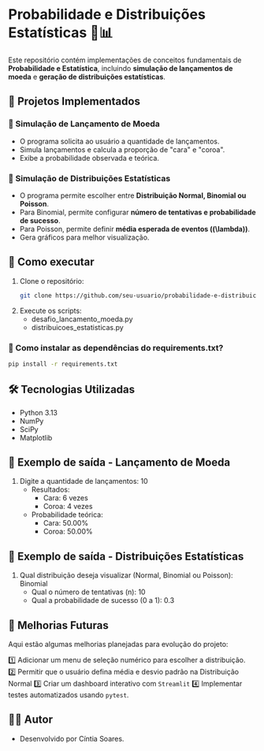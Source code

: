 # Probabilidade e Distribuições Estatísticas 🎲📊

Este repositório contém implementações de conceitos fundamentais de **Probabilidade e Estatística**, incluindo **simulação de lançamentos de moeda** e **geração de distribuições estatísticas**.

## 📌 Projetos Implementados

### 🎯 Simulação de Lançamento de Moeda
- O programa solicita ao usuário a quantidade de lançamentos.
- Simula lançamentos e calcula a proporção de "cara" e "coroa".
- Exibe a probabilidade observada e teórica.

### 🎯 Simulação de Distribuições Estatísticas
- O programa permite escolher entre **Distribuição Normal, Binomial ou Poisson**.
- Para Binomial, permite configurar **número de tentativas e probabilidade de sucesso**.
- Para Poisson, permite definir **média esperada de eventos (\(\lambda\))**.
- Gera gráficos para melhor visualização.

## 🚀 Como executar

1. Clone o repositório:
   ```bash
   git clone https://github.com/seu-usuario/probabilidade-e-distribuicoes.git

2. Execute os scripts:
   - desafio_lancamento_moeda.py
   - distribuicoes_estatisticas.py

### 📌 Como instalar as dependências do requirements.txt?
   ```bash
   pip install -r requirements.txt
   ```

## 🛠️ Tecnologias Utilizadas
- Python 3.13
- NumPy
- SciPy
- Matplotlib

## 🎯 Exemplo de saída - Lançamento de Moeda
1) Digite a quantidade de lançamentos: 10
   - Resultados:
      - Cara: 6 vezes
      - Coroa: 4 vezes
   - Probabilidade teórica:
      - Cara: 50.00%
      - Coroa: 50.00%

## 🎯 Exemplo de saída - Distribuições Estatísticas
1) Qual distribuição deseja visualizar (Normal, Binomial ou Poisson): Binomial
   - Qual o número de tentativas (n): 10
   - Qual a probabilidade de sucesso (0 a 1): 0.3

## 🚀 Melhorias Futuras
Aqui estão algumas melhorias planejadas para evolução do projeto:

1️⃣ Adicionar um menu de seleção numérico para escolher a distribuição.  
2️⃣ Permitir que o usuário defina média e desvio padrão na Distribuição Normal
3️⃣ Criar um dashboard interativo com `Streamlit`
4️⃣ Implementar testes automatizados usando `pytest`.  

## 🧑‍💻 Autor
- Desenvolvido por Cíntia Soares.

